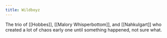 ```yaml
---
title: Wildboyz
---
```

The trio of [[Hobbes]], [[Malory Whisperbottom]], and [[Nahkulgart]] who created a lot of chaos early one until something happened, not sure what. 
